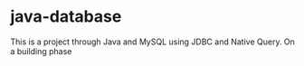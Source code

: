 # java-database
This is a project through Java and MySQL using JDBC and Native Query. On a building phase
